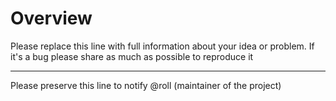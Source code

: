 # Overview

Please replace this line with full information about your idea or problem. If it's a bug please share as much as possible to reproduce it

---

Please preserve this line to notify @roll (maintainer of the project)
